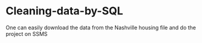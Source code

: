 # Cleaning-data-by-SQL
One can easily download the data from the Nashville housing file and do the project on SSMS
